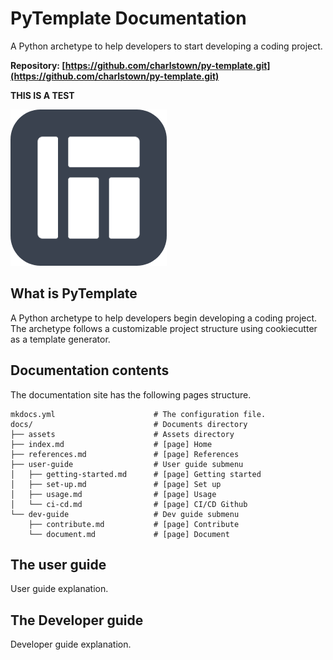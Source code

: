 # PyTemplate Documentation

A Python archetype to help developers to start developing a coding project.

**Repository: [https://github.com/charlstown/py-template.git](https://github.com/charlstown/py-template.git)**


**THIS IS A TEST**


![Project logo](assets/logo.png)


## What is PyTemplate

A Python archetype to help developers begin developing a coding project. The archetype follows a customizable project structure using cookiecutter as a template generator.


## Documentation contents

The documentation site has the following pages structure.

```
mkdocs.yml                      # The configuration file.
docs/                           # Documents directory
├── assets                      # Assets directory
├── index.md                    # [page] Home
├── references.md               # [page] References
├── user-guide                  # User guide submenu
│   ├── getting-started.md      # [page] Getting started
│   ├── set-up.md               # [page] Set up
│   ├── usage.md                # [page] Usage             
│   └── ci-cd.md                # [page] CI/CD Github
└── dev-guide                   # Dev guide submenu
    ├── contribute.md           # [page] Contribute
    └── document.md             # [page] Document
```

## The user guide

User guide explanation.


## The Developer guide

Developer guide explanation.